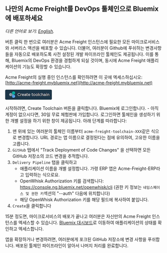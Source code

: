 ## 나만의 Acme Freight를 DevOps 툴체인으로 Bluemix에 배포하세요

*다른 언어로 보기: [English](TOOLCHAIN-README.md).*

버튼 클릭 한 번으로 여러분은 Acme Freight 인스턴스에 필요한 모든 마이크로서비스와 서버리스 액션을 배포할 수 있습니다. 더불어, 여러분이 Github에 푸쉬하는 변경사항들을 자동으로 배포하도록 사전 설정된 개발 파이프라인 툴체인도 제공됩니다. 이를 통해, Bluemix의 DevOps 환경을 경험하게 되실 것이며, 동시에 Acme Freight 애플리케이션의 기능도 확장할 수 있습니다.

Acme Freight의 실행 중인 인스턴스를 확인하려면 이 곳에 엑세스하십시오: 
[http://acme-freight.mybluemix.net](http://acme-freight.mybluemix.net)

  [![Deploy To Bluemix](./.bluemix/create_toolchain_button.png)](https://console.ng.bluemix.net/devops/setup/deploy?repository=https%3A%2F%2Fgithub.com%2FIBM%2Facme-freight.git&cm_mmc=github-readme--native-_-acme-_-create-toolchain&cm_mmca1=000019RT&cm_mmca2=10004796)

시작하려면, Create Toolchain 버튼을 클릭합니다. Bluemix에 로그인합니다. - 아직 계정이 없으시다면, 30일 무료 체험판에 가입합니다. 로그인하면 툴체인을 생성하기 위한 개별 설정을 하기 위한 창이 제공됩니다. 아래 단계를 따라합니다:

1. 맨 위에 있는 여러분의 툴체인 이름부터 `acme-freight-toolchain-XXX`같은 식으로 변경합니다. URL 경로는 앱 이름으로 결정된다는 점에 유의하여, 고유한 이름을 고릅니다.
1. `GitHub` 탭에서 "Track Deployment of Code Changes" 을 선택하면 모든 GitHub 저장소의 코드 변경을 추적합니다.
1. `Delivery Pipeline` 탭을 클릭하고
    * 애플리케이션 이름을 개별 설정합니다. 가령 ERP 앱은 Acme-Freight-ERP라고 입력하는 식으로요.
    * OpenWhisk Authorization 키를 검색합니다: https://console.ng.bluemix.net/openwhisk/cli (권한 키 정보는 `네임스페이스 및 권한 키`섹션의 "--auth" 다음에 위치합니다)
    * 해당 OpenWhisk Authorization 키를 해당 필드에 복사하여 붙입니다.
1. `Create`을 클릭합니다


15분 정도면, 마이크로서비스의 배포가 끝나고 여러분은 자신만의 Acme Freight 인스턴스를 엑세스할 수 있습니다. [Bluemix 대시보드](https://console.ng.bluemix.net/dashboard/apps/)로 이동하여 애플리케이션의 상태를 확인하고 엑세스합니다. 

앱을 확장하거나 변경하려면, 여러분에게 포크된 GitHub 저장소에 변경 사항을 푸쉬합니다. 배포된 툴체인 파이프라인이 알아서 나머지 처리를 완료합니다.
